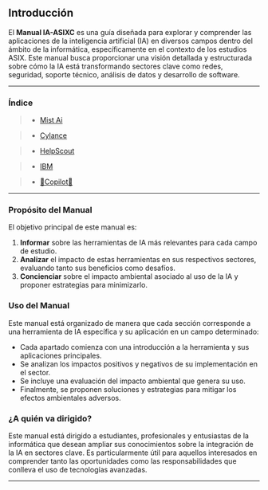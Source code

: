 ## Introducción

El **Manual IA-ASIXC** es una guía diseñada para explorar y comprender las aplicaciones de la inteligencia artificial (IA) en diversos campos dentro del ámbito de la informática, específicamente en el contexto de los estudios ASIX. Este manual busca proporcionar una visión detallada y estructurada sobre cómo la IA está transformando sectores clave como redes, seguridad, soporte técnico, análisis de datos y desarrollo de software.

---
### Índice

>* [Mist Ai](https://github.com/LorenaGonzalez-ITB2425/TA05-/blob/ae4357146e8a5dc8ca703ff431a3e37fa987a349/Mist%20AI.md)

>* [Cylance](https://github.com/LorenaGonzalez-ITB2425/TA05-/blob/4364ada7227c653e9b5452ac005d51769a472081/Cylance.md)

>* [HelpScout](https://github.com/LorenaGonzalez-ITB2425/TA05-/blob/021db84c48a69b77ebe088492925c5a8f2edbee1/HelpScout.md)

>* [IBM](https://github.com/LorenaGonzalez-ITB2425/TA05-/blob/109120749fa73ad26663103f6fac4d886086ce11/IBM.md)

>* [👾Copilot👾](https://github.com/LorenaGonzalez-ITB2425/TA05-/blob/6ec1073925aa5cd445ca330970b9dfc79deded34/Copilot.md)

---

### Propósito del Manual
El objetivo principal de este manual es:

1. **Informar** sobre las herramientas de IA más relevantes para cada campo de estudio.
2. **Analizar** el impacto de estas herramientas en sus respectivos sectores, evaluando tanto sus beneficios como desafíos.
3. **Concienciar** sobre el impacto ambiental asociado al uso de la IA y proponer estrategias para minimizarlo.

### Uso del Manual
Este manual está organizado de manera que cada sección corresponde a una herramienta de IA específica y su aplicación en un campo determinado:

- Cada apartado comienza con una introducción a la herramienta y sus aplicaciones principales.
- Se analizan los impactos positivos y negativos de su implementación en el sector.
- Se incluye una evaluación del impacto ambiental que genera su uso.
- Finalmente, se proponen soluciones y estrategias para mitigar los efectos ambientales adversos.

### ¿A quién va dirigido?
Este manual está dirigido a estudiantes, profesionales y entusiastas de la informática que desean ampliar sus conocimientos sobre la integración de la IA en sectores clave. Es particularmente útil para aquellos interesados en comprender tanto las oportunidades como las responsabilidades que conlleva el uso de tecnologías avanzadas.

---
